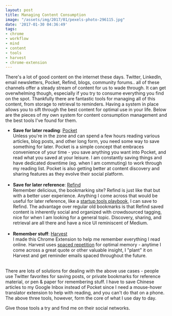 ```yaml
---
layout: post
title: Managing Content Consumption
image: "/assets/img/2017/01/pexels-photo-296115.jpg"
date: '2017-01-30 04:36:49'
tags:
- chrome
- workflow
- mind
- content
- tools
- harvest
- chrome-extension
---
```


There's a lot of good content on the internet these days. Twitter, LinkedIn, email newsletters, Pocket, Refind, blogs, community forums.. all of these channels offer a steady stream of content for us to wade through. It can get overwhelming though, especially if you try to consume everything you find on the spot. Thankfully there are fantastic tools for managing all of this content, from storage to retrieval to reminders. Having a system in place allows you to sift through the best content for optimal use in your life. Below are the pieces of my own system for content consumption management and the best tools I've found for them.

- **Save for later reading**: [Pocket](https://getpocket.com) <br /> Unless you're in the zone and can spend a few hours reading various articles, blog posts, and other long form, you need some way to save something for later. Pocket is a simple concept that embraces convenience of your time - you save anything you want into Pocket, and read what you saved at your leisure. I am constantly saving things and have dedicated downtime (eg. when I am commuting) to work through my reading list. Pocket is also getting better at content discovery and sharing features as they evolve their social platform. <br /><br />
- **Save for later reference**: [Refind](https://refind.com/) <br /> Remember delicious, the bookmarking site? Refind is just like that but with a better user experience. Anything I come across that would be useful for later reference, like a [startup tools playbook](https://founderkit.com/), I can save to Refind. The advantage over regular old bookmarks is that Refind saved content is inherently social and organized with crowdsourced tagging, nice for when I am looking for a general topic. Discovery, sharing, and retrieval are all there and have a nice UI reminiscent of Medium. <br /><br />
- **Remember stuff**: [Harvest](https://tonyy.in/harvest/) <br /> I made this Chrome Extension to help me remember everything I read online. Harvest uses [spaced repetition](https://en.wikipedia.org/wiki/Spaced_repetition) for optimal memory - anytime I come across a great quote or other valuable insight, I "plant" it on Harvest and get reminder emails spaced throughout the future. <br /><br />

There are lots of solutions for dealing with the above use cases - people use Twitter favorites for saving posts, or private bookmarks for reference material, or pen & paper for remembering stuff. I have to save Chinese articles to my Google Inbox instead of Pocket since I need a mouse-hover translator extension to help with reading, and you can't do that on a phone. The above three tools, however, form the core of what I use day to day.

Give those tools a try and find me on their social networks.